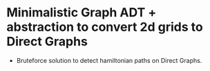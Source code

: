 # Minimalistic Graph ADT + abstraction to convert 2d grids to Direct Graphs

- Bruteforce solution to detect hamiltonian paths on Direct Graphs.
